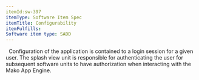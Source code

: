 ```yaml
---
itemId:sw-397
itemType: Software Item Spec
itemTitle: Configurability
itemFulfills: 
Software item type: SADD
---
```

 
Configuration of the application is contained to a login session for a given user. The splash view unit is responsible for authenticating the user for subsequent software units to have authorization when interacting with the Mako App Engine.